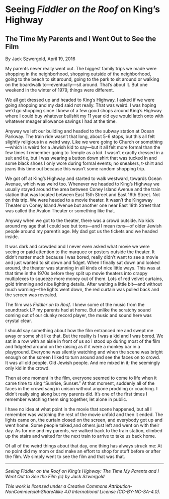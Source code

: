 # Seeing *Fiddler on the Roof* on King’s Highway
## The Time My Parents and I Went Out to See the Film

By Jack Szwergold, April 19, 2016

My parents never really went out. The biggest family trips we made were shopping in the neighborhood, shopping outside of the neighborhood, going to the beach to sit around, going to the park to sit around or walking on the boardwalk to—eventually—sit around. That’s about it. But one weekend in the winter of 1979, things were different.

We all got dressed up and headed to King’s Highway. I asked if we were going shopping and my dad said not really. That was weird. I was hoping we’d go shopping since I knew of a few good shops around King’s Highway where I could buy whatever bullshit my 11 year old eye would latch onto with whatever meager allowance savings I had at the time.

Anyway we left our building and headed to the subway station at Ocean Parkway. The train ride wasn’t that long, about 5-6 stops, but this all felt slightly religious in a weird way. Like we were going to Church or something—which is weird for a Jewish kid to say—but it all felt more formal than the few times I remember going to Temple as a kid. I wasn’t exactly dressed in a suit and tie, but I was wearing a button down shirt that was tucked in and some black shoes I only wore during formal events; no sneakers, t-shirt and jeans this time out because this wasn’t some random shopping trip.

We got off at King’s Highway and started to walk westward, towards Ocean Avenue, which was weird too. Whenever we headed to King’s Highway we usually stayed around the area between Coney Island Avenue and the train station that was located between East 15th Street and East 16th Street. Not on this trip. We were headed to a movie theater. It wasn’t the Kingsway Theater on Coney Island Avenue but another one near East 18th Street that was called the Avalon Theater or something like that.

Anyway when we got to the theater, there was a crowd outside. No kids around my age that I could see but tons—and I mean *tons*—of older Jewish people around my parent’s age. My dad got us the tickets and we headed inside.

It was dark and crowded and I never even asked what movie we were seeing or paid attention to the marquee or posters outside the theater. It didn’t matter much because I was bored, really didn’t want to see a movie and just wanted to sit down and fidget. When I finally sat down and looked around, the theater was stunning in all kinds of nice little ways. This was at that time in the 1970s before they split up movie theaters into crappy multiplexes to squeeze more money out of them. Lots of red velvet curtains, gold trimming and nice lighting details. After waiting a little bit—and without much warning—the lights went down, the red curtain was pulled back and the screen was revealed.

The film was *Fiddler on to Roof*. I knew some of the music from the soundtrack LP my parents had at home. But unlike the scratchy sound coming out of our clunky record player, the music and sound here was crystal clear.

I should say something about how the film entranced me and swept me away or some shit like that. But the reality is I was a kid and I was bored. We sat in a row with an aisle in front of us so I stood up during most of the film and fidgeted around on the raising as if it were a monkey bar in a playground. Everyone was silently watching and when the scene was bright enough on the screen I liked to turn around and see the faces on to crowd. It was all old people. Old Jewish people. And me mixed in it; the seemingly only kid in the crowd.

Then at one moment in the film, everyone seemed to come to life when it came time to sing “Sunrise, Sunset.” At that moment, suddenly all of the faces in the crowd sang in unison without anyone prodding or coaching. I didn’t really sing along but my parents did. It’s one of the first times I remember watching them sing together, let alone in public.

I have no idea at what point in the movie that scene happened, but all I remember was watching the rest of the movie unfold and then it ended. The lights came on, the curtain closed on the screen, and everybody got up and went home. Some people talked,and others just left and went on with their day. As for me and my parents, we walked back to the train station, climbed up the stairs and waited for the next train to arrive to take us back home.

Of all of the weird things about that day, one thing has always struck me: At no point did my mom or dad make an effort to shop for stuff before or after the film. We simply went to see the film and that was that.

***

*Seeing Fiddler on the Roof on King’s Highway: The Time My Parents and I Went Out to See the Film (c) by Jack Szwergold*

*This work is licensed under a Creative Commons Attribution-NonCommercial-ShareAlike 4.0 International License (CC-BY-NC-SA-4.0).*